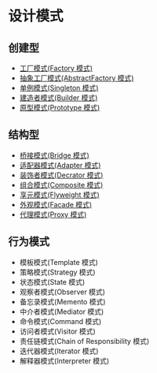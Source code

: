 # 设计模式

## 创建型

- [工厂模式(Factory 模式)](./chuang-jian-xing-mo-shi/gong-chang-mo-shi-factory-mo-shi.md)
- [抽象工厂模式(AbstractFactory 模式)](./chuang-jian-xing-mo-shi/chou-xiang-gong-chang-mo-shi.md)
- [单例模式(Singleton 模式)](./chuang-jian-xing-mo-shi/dan-li-mo-shi.md)
- [建造者模式(Builder 模式)](./chuang-jian-xing-mo-shi/jian-zao-zhe-mo-shi-builder-mo-shi.md)
- [原型模式(Prototype 模式)](./chuang-jian-xing-mo-shi/yuan-xing-mo-shi-prototype-mo-shi.md)

## 结构型

- [桥接模式(Bridge 模式)](./jie-gou-xing-mo-shi/qiao-jie-mo-shi-bridge-mo-shi.md)
- [适配器模式(Adapter 模式)](./jie-gou-xing-mo-shi/shi-pei-qi-mo-shi-adapter-mo-shi.md)
- [装饰者模式(Decrator 模式)](./jie-gou-xing-mo-shi/zhuang-shi-zhe-mo-shi-decrator-mo-shi.md)
- [组合模式(Composite 模式)](./jie-gou-xing-mo-shi/zu-he-mo-shi.md)
- [享元模式(Flyweight 模式)](./jie-gou-xing-mo-shi/xiang-yuan-mo-shi.md)
- [外观模式(Facade 模式)](./jie-gou-xing-mo-shi/wai-guan-mo-shi.md)
- [代理模式(Proxy 模式)](./jie-gou-xing-mo-shi/dai-li-mo-shi.md)

## 行为模式

- 模板模式(Template 模式)
- 策略模式(Strategy 模式)
- 状态模式(State 模式)
- 观察者模式(Observer 模式)
- 备忘录模式(Memento 模式)
- 中介者模式(Mediator 模式)
- 命令模式(Command 模式)
- 访问者模式(Visitor 模式)
- 责任链模式(Chain of Responsibility 模式)
- 迭代器模式(Iterator 模式)
- 解释器模式(Interpreter 模式)
